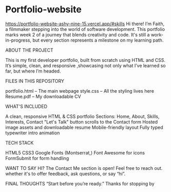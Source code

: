 # Portfolio-website
https://portfolio-website-ashy-nine-15.vercel.app/#skills
Hi there! I’m Faith, a filmmaker stepping into the world of software development. This portfolio marks week 2 of a journey that blends creativity and code. It's still a work-in-progress, but every section represents a milestone on my learning path.

ABOUT THE PROJECT

This is my first developer portfolio, built from scratch using HTML and CSS. It’s simple, clean, and responsive ,showcasing not only what I’ve learned so far, but where I’m headed.

FILES IN THIS REPOSITORY

portfolio.html – The main webpage
style.css – All the styling lives here
Resume.pdf – My downloadable CV

WHAT'S INCLUDED

A clean, responsive HTML & CSS portfolio
Sections: Home, About, Skills, Interests, Contact
"Let's Talk" button scrolls to the Contact form
Hosted image assets and downloadable resume
Mobile-friendly layout
Fully typed typewriter intro animation

TECH STACK

HTML5
CSS3
Google Fonts (Montserrat,)
Font Awesome for icons
FormSubmit for form handling

WANT TO SAY HI?
The Contact Me section is open! Feel free to reach out. whether it's to offer feedback, ask questions, or say “hi”.

 FINAL THOUGHTS
“Start before you’re ready.”
Thanks for stopping by

















